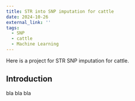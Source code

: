 ```yaml
---
title: STR into SNP imputation for cattle
date: 2024-10-26
external_link: ''
tags:
  - SNP
  - cattle
  - Machine Learning
---
```



Here is a project for STR SNP imputation for cattle.

## Introduction
bla bla bla
